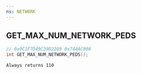 ```yaml
---
ns: NETWORK
---
```

## GET_MAX_NUM_NETWORK_PEDS

```c
// 0x0C1F7D49C39D2289 0x744AC008
int GET_MAX_NUM_NETWORK_PEDS();
```

```
Always returns 110
```

